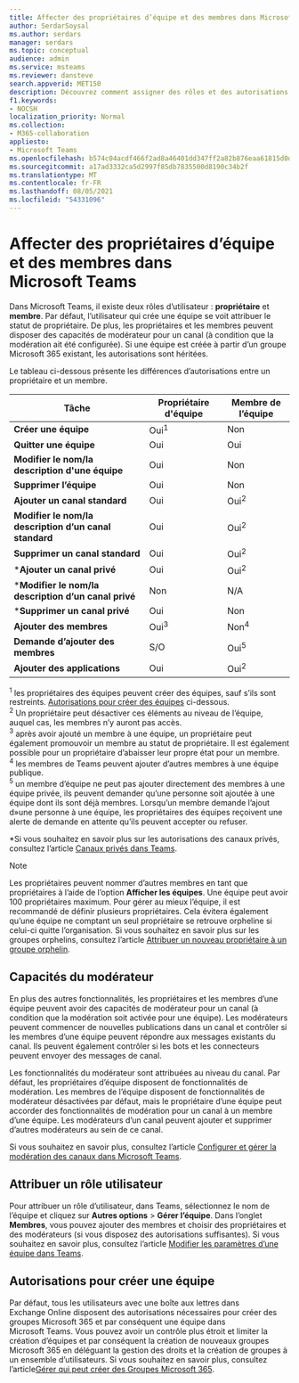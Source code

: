 ```yaml
---
title: Affecter des propriétaires d’équipe et des membres dans Microsoft Teams
author: SerdarSoysal
ms.author: serdars
manager: serdars
ms.topic: conceptual
audience: admin
ms.service: msteams
ms.reviewer: dansteve
search.appverid: MET150
description: Découvrez comment assigner des rôles et des autorisations de propriétaire et de membre d'équipe dans Microsoft Teams, notamment des autorisations de création d'équipes.
f1.keywords:
- NOCSH
localization_priority: Normal
ms.collection:
- M365-collaboration
appliesto:
- Microsoft Teams
ms.openlocfilehash: b574c04acdf466f2ad8a46401dd347ff2a82b876eaa61815d0d3ea07d7d9cb8b
ms.sourcegitcommit: a17ad3332ca5d2997f85db7835500d8190c34b2f
ms.translationtype: MT
ms.contentlocale: fr-FR
ms.lasthandoff: 08/05/2021
ms.locfileid: "54331096"
---
```

# <a name="assign-team-owners-and-members-in-microsoft-teams"></a>Affecter des propriétaires d’équipe et des membres dans Microsoft Teams

Dans Microsoft Teams, il existe deux rôles d’utilisateur : **propriétaire** et **membre**. Par défaut, l’utilisateur qui crée une équipe se voit attribuer le statut de propriétaire. De plus, les propriétaires et les membres peuvent disposer des capacités de modérateur pour un canal (à condition que la modération ait été configurée). Si une équipe est créée à partir d’un groupe Microsoft 365 existant, les autorisations sont héritées.

Le tableau ci-dessous présente les différences d’autorisations entre un propriétaire et un membre.


|    Tâche                               | Propriétaire d'équipe | Membre de l’équipe |
|-----------------------------------|------------|-------------|
|          **Créer une équipe**          |    Oui<sup>1</sup>     |     Non      |
|          **Quitter une équipe**           |    Oui     |     Oui     |
|  **Modifier le nom/la description d'une équipe**   |    Oui     |     Non      |
|          **Supprimer l’équipe**          |    Oui     |     Non      |
|          **Ajouter un canal standard**          |    Oui     |    Oui<sup>2</sup>|
| **Modifier le nom/la description d’un canal standard** |    Oui     |    Oui<sup>2</sup>|
|        **Supprimer un canal standard**         |    Oui     |    Oui<sup>2</sup>|
|          ***Ajouter un canal privé**          |    Oui     |    Oui<sup>2</sup>|
| ***Modifier le nom/la description d’un canal privé** |    Non     |    N/A|
|        ***Supprimer un canal privé**         |    Oui     |    Non|
|          **Ajouter des membres**          |  Oui<sup>3</sup>   |     Non<sup>4</sup>    |
|          **Demande d’ajouter des membres**          |  S/O   |     Oui<sup>5</sup>     |
|           **Ajouter des applications**            |    Oui     |    Oui<sup>2</sup>|

<sup>1</sup> les propriétaires des équipes peuvent créer des équipes, sauf s’ils sont restreints. [Autorisations pour créer des équipes](#permissions-to-create-teams) ci-dessous.<br>
<sup>2</sup> Un propriétaire peut désactiver ces éléments au niveau de l’équipe, auquel cas, les membres n’y auront pas accès.<br>
<sup>3</sup> après avoir ajouté un membre à une équipe, un propriétaire peut également promouvoir un membre au statut de propriétaire. Il est également possible pour un propriétaire d’abaisser leur propre état pour un membre.<br>
<sup>4</sup> les membres de Teams peuvent ajouter d’autres membres à une équipe publique.<br>
<sup>5</sup> un membre d’équipe ne peut pas ajouter directement des membres à une équipe privée, ils peuvent demander qu’une personne soit ajoutée à une équipe dont ils sont déjà membres. Lorsqu’un membre demande l’ajout d»une personne à une équipe, les propriétaires des équipes reçoivent une alerte de demande en attente qu’ils peuvent accepter ou refuser.

*Si vous souhaitez en savoir plus sur les autorisations des canaux privés, consultez l’article [Canaux privés dans Teams](private-channels.md).

> [!NOTE]
> Les propriétaires peuvent nommer d’autres membres en tant que propriétaires à l’aide de l’option **Afficher les équipes**. Une équipe peut avoir 100 propriétaires maximum. Pour gérer au mieux l’équipe, il est recommandé de définir plusieurs propriétaires. Cela évitera également qu’une équipe ne comptant un seul propriétaire se retrouve orpheline si celui-ci quitte l’organisation. Si vous souhaitez en savoir plus sur les groupes orphelins, consultez l’article [Attribuer un nouveau propriétaire à un groupe orphelin](https://support.office.com/article/Assign-a-new-owner-to-an-orphaned-group-86bb3db6-8857-45d1-95c8-f6d540e45732).

## <a name="moderator-capabilities"></a>Capacités du modérateur

En plus des autres fonctionnalités, les propriétaires et les membres d’une équipe peuvent avoir des capacités de modérateur pour un canal (à condition que la modération soit activée pour une équipe). Les modérateurs peuvent commencer de nouvelles publications dans un canal et contrôler si les membres d’une équipe peuvent répondre aux messages existants du canal. Ils peuvent également contrôler si les bots et les connecteurs peuvent envoyer des messages de canal.

Les fonctionnalités du modérateur sont attribuées au niveau du canal. Par défaut, les propriétaires d’équipe disposent de fonctionnalités de modération. Les membres de l’équipe disposent de fonctionnalités de modérateur désactivées par défaut, mais le propriétaire d’une équipe peut accorder des fonctionnalités de modération pour un canal à un membre d’une équipe. Les modérateurs d’un canal peuvent ajouter et supprimer d’autres modérateurs au sein de ce canal.

Si vous souhaitez en savoir plus, consultez l’article [Configurer et gérer la modération des canaux dans Microsoft Teams](manage-channel-moderation-in-teams.md).

## <a name="assign-a-user-role"></a>Attribuer un rôle utilisateur

Pour attribuer un rôle d’utilisateur, dans Teams, sélectionnez le nom de l’équipe et cliquez sur **Autres options** > **Gérer l’équipe**. Dans l’onglet **Membres**, vous pouvez ajouter des membres et choisir des propriétaires et des modérateurs (si vous disposez des autorisations suffisantes). Si vous souhaitez en savoir plus, consultez l’article [Modifier les paramètres d’une équipe dans Teams](https://support.office.com/article/ce053b04-1b8e-4796-baa8-90dc427b3acc).

## <a name="permissions-to-create-teams"></a>Autorisations pour créer une équipe

Par défaut, tous les utilisateurs avec une boîte aux lettres dans Exchange Online disposent des autorisations nécessaires pour créer des groupes Microsoft 365 et par conséquent une équipe dans Microsoft Teams. Vous pouvez avoir un contrôle plus étroit et limiter la création d’équipes et par conséquent la création de nouveaux groupes Microsoft 365 en déléguant la gestion des droits et la création de groupes à un ensemble d’utilisateurs. Si vous souhaitez en savoir plus, consultez l’article[Gérer qui peut créer des Groupes Microsoft 365](https://support.office.com/article/manage-who-can-create-office-365-groups-4c46c8cb-17d0-44b5-9776-005fced8e618).
